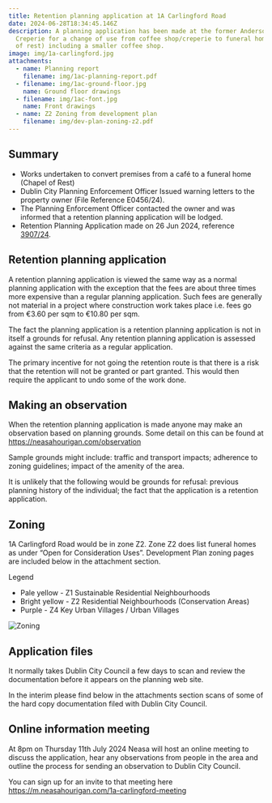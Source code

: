 ```yaml
---
title: Retention planning application at 1A Carlingford Road
date: 2024-06-28T18:34:45.146Z
description: A planning application has been made at the former Andersons
  Creperie for a change of use from coffee shop/creperie to funeral home (chapel
  of rest) including a smaller coffee shop.
image: img/1a-carlingford.jpg
attachments:
  - name: Planning report
    filename: img/1ac-planning-report.pdf
  - filename: img/1ac-ground-floor.jpg
    name: Ground floor drawings
  - filename: img/1ac-font.jpg
    name: Front drawings
  - name: Z2 Zoning from development plan
    filename: img/dev-plan-zoning-z2.pdf
---
```

## Summary

* Works undertaken to convert premises from a café to a funeral home (Chapel of Rest)
* Dublin City Planning Enforcement Officer Issued warning letters to the property owner (File Reference E0456/24).
* The Planning Enforcement Officer contacted the owner and was informed that a retention planning application will be lodged.
* Retention Planning Application made on 26 Jun 2024, reference [3907/24](https://planning.agileapplications.ie/dublincity/application-details/162189).

## Retention planning application

A retention planning application is viewed the same way as a normal planning application with the exception that the fees are about three times more expensive than a regular planning application.  Such fees are generally not material in a project where construction work takes place i.e. fees go from €3.60 per sqm to €10.80 per sqm.

The fact the planning application is a retention planning  application is not in itself a grounds for refusal. Any retention planning application is assessed against the same criteria as a regular application.

The primary incentive for not going the retention route is that there is a risk that the retention will not be granted or part granted. This would then require the applicant to undo some of the work done.

## Making an observation

When the retention planning application is made anyone may make an observation based on planning grounds. Some detail on this can be found at <https://neasahourigan.com/observation>

Sample grounds might include: traffic and transport impacts; adherence to zoning guidelines; impact of the amenity of the area.

It is unlikely that the following would be grounds for refusal: previous planning history of the individual; the fact that the application is a retention application.

## Zoning

1A Carlingford Road would be in zone Z2. Zone Z2 does list funeral homes as under “Open for Consideration Uses”. Development Plan zoning pages are included below in the attachment section.

Legend

* Pale yellow - Z1 Sustainable Residential Neighbourhoods
* Bright yellow - Z2 Residential Neighbourhoods (Conservation Areas)
* Purple - Z4 Key Urban Villages / Urban Villages

![Zoning](/img/carlingford-rd-zoning.png "Zoning")

## Application files

It normally takes Dublin City Council a few days to scan and review the documentation before it appears on the planning web site.

In the interim please find below in the attachments section scans of some of the hard copy documentation filed with Dublin City Council.

## Online information meeting

At 8pm on Thursday 11th July 2024 Neasa will host an online meeting to discuss the application, hear any observations from people in the area and outline the process for sending an observation to Dublin City Council.

You can sign up for an invite to that meeting here <https://m.neasahourigan.com/1a-carlingford-meeting>
